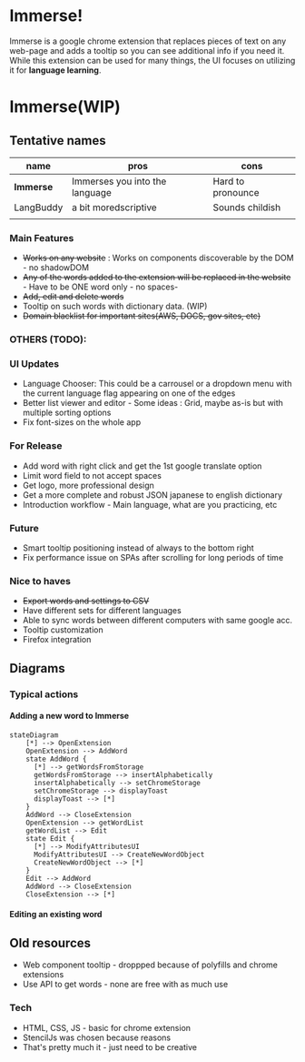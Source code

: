 # Immerse!

Immerse is a google chrome extension that replaces pieces of text on any web-page and adds a tooltip so you can see additional info if you need it. While this extension can be used for many things, the UI focuses on utilizing it for **language learning**.

# Immerse(WIP)

## Tentative names

| name        | pros                           | cons              |
| ----------- | ------------------------------ | ----------------- |
| **Immerse** | Immerses you into the language | Hard to pronounce |
| LangBuddy   | a bit moredscriptive           | Sounds childish   |
|             |                                |                   |

### Main Features

- ~~Works on any website~~ : Works on components discoverable by the DOM - no shadowDOM
- ~~Any of the words added to the extension will be replaced in the website~~ - Have to be ONE word only - no spaces-
- ~~Add, edit and delete words~~
- Tooltip on such words with dictionary data. (WIP)
- ~~Domain blacklist for important sites(AWS, DOCS, gov sites, etc)~~

### OTHERS (TODO):

### UI Updates

- Language Chooser: This could be a carrousel or a dropdown menu with the current language flag appearing on one of the edges
- Better list viewer and editor - Some ideas : Grid, maybe as-is but with multiple sorting options
- Fix font-sizes on the whole app

### For Release

- Add word with right click and get the 1st google translate option
- Limit word field to not accept spaces
- Get logo, more professional design
- Get a more complete and robust JSON japanese to english dictionary
- Introduction workflow - Main language, what are you practicing, etc

### Future

- Smart tooltip positioning instead of always to the bottom right
- Fix performance issue on SPAs after scrolling for long periods of time

### Nice to haves

- ~~Export words and settings to CSV~~
- Have different sets for different languages
- Able to sync words between different computers with same google acc.
- Tooltip customization
- Firefox integration

## Diagrams

### Typical actions

#### Adding a new word to Immerse

```mermaid
stateDiagram
    [*] --> OpenExtension
    OpenExtension --> AddWord
    state AddWord {
      [*] --> getWordsFromStorage
      getWordsFromStorage --> insertAlphabetically
      insertAlphabetically --> setChromeStorage
      setChromeStorage --> displayToast
      displayToast --> [*]
    }
    AddWord --> CloseExtension
    OpenExtension --> getWordList
    getWordList --> Edit
    state Edit {
      [*] --> ModifyAttributesUI
      ModifyAttributesUI --> CreateNewWordObject
      CreateNewWordObject --> [*]
    }
    Edit --> AddWord
    AddWord --> CloseExtension
    CloseExtension --> [*]
```

#### Editing an existing word

## Old resources

- Web component tooltip - droppped because of polyfills and chrome extensions
- Use API to get words - none are free with as much use

### Tech

- HTML, CSS, JS - basic for chrome extension
- StencilJs was chosen because reasons
- That's pretty much it - just need to be creative
